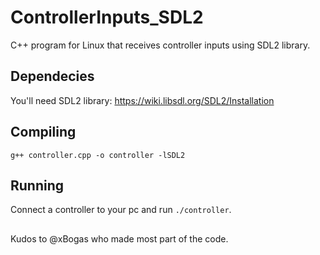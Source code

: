 # ControllerInputs_SDL2
C++ program for Linux that receives controller inputs using SDL2 library.


## Dependecies

You'll need SDL2 library: https://wiki.libsdl.org/SDL2/Installation

## Compiling

```g++ controller.cpp -o controller -lSDL2```

## Running

Connect a controller to your pc and run ```./controller```.

## 

Kudos to @xBogas who made most part of the code.
